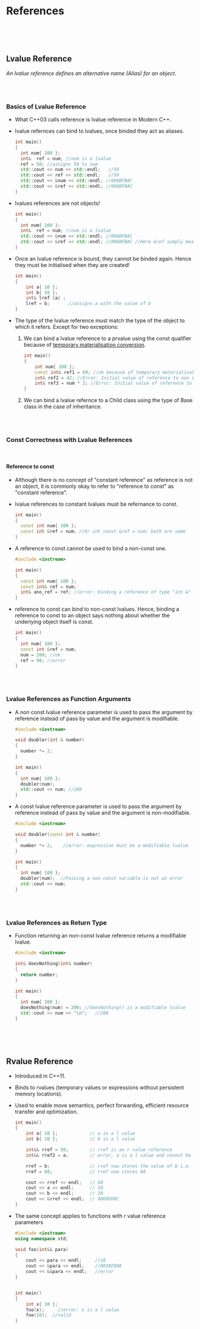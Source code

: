 # References

<br>
<br>
<br>

## Lvalue Reference

_An lvalue reference defines an alternative name (Alias) for an object._

<br>
<br>

### Basics of Lvalue Reference

- What C++03 calls reference is lvalue reference in Modern C++.
- lvalue refernces can bind to lvalues, once binded they act as aliases.

  ```cpp
  int main()
  {
    int num{ 100 };
    int&  ref = num; //num is a lvalue
    ref = 50; //assigns 50 to num
    std::cout << num << std::endl;   //50
    std::cout << ref << std::endl;   //50
    std::cout << &num << std::endl;	//006BFBAC
    std::cout << &ref << std::endl; //006BFBAC
  }
  ```

- lvalues references are not objects!

  ```cpp
  int main()
  {
    int num{ 100 };
    int&  ref = num; //num is a lvalue
    std::cout << &num << std::endl;	//006BFBAC
    std::cout << &ref << std::endl; //006BFBAC //Here &ref simply means &num
  }
  ```

- Once an lvalue reference is bound, they cannot be binded again. Hence they must be initialised when they are created!

  ```cpp
  int main()
  {
      int a{ 10 };
      int b{ 50 };
      int& lref {a} ;
      lref = b;	      //assigns a with the value of b
  }
  ```

- The type of the lvalue reference must match the type of the object to which it refers. Except for two exceptions:

  1. We can bind a lvalue reference to a prvalue using the const qualifier because of [temporary materialisation conversion](./07-expressions.md#temporary-materialisation-conversion-move-this-to-lvalue-and-rvalue-notes).

     ```cpp
     int main()
     {
         int num{ 100 };
         const int& ref1 = 69; //ok because of temporary materialisation conversion
         int& ref2 = 42; //Error: Initial value of reference to non const must be lvalue
         int& ref3 = num * 2; //Error: Initial value of reference to non const must be lvalue
     }
     ```

  1. We can bind a lvalue refernce to a Child class using the type of Base class in the case of inheritance.

<br>
<br>

### Const Correctness with Lvalue References

<br>

#### Reference to const

- Although there is no concept of "constant reference" as reference is not an object, it is commonly okay to refer to "reference to const" as "constant reference".

- lvalue references to constant lvalues must be refernance to const.

  ```cpp
  int main()
  {
    const int num{ 100 };
    const int &ref = num; //Or int const &ref = num; both are same
  }
  ```

- A reference to const cannot be used to bind a non-const one.

  ```cpp
  #include <iostream>

  int main()
  {
    const int num{ 100 };
    const int& ref = num;
    int& ano_ref = ref; //error: binding a reference of type "int &" to an initializer of type "const int"
  }
  ```

- reference to const can bind to non-const lvalues. Hence, binding a reference to const to an object says nothing about whether the underlying object itself is const.

  ```cpp
  int main()
  {
    int num{ 100 };
    const int &ref = num;
    num = 200; //ok
    ref = 98; //error
  }
  ```

<br>
<br>

### Lvalue References as Function Arguments

- A non const lvalue reference parameter is used to pass the argument by reference instead of pass by value and the argument is modifiable.

  ```cpp
  #include <iostream>

  void doubler(int & number)
  {
    number *= 2;
  }

  int main()
  {
    int num{ 100 };
    doubler(num);
    std::cout << num; //200
  }
  ```

- A const lvalue reference parameter is used to pass the argument by reference instead of pass by value and the argument is non-modifiable.

  ```cpp
  #include <iostream>

  void doubler(const int & number)
  {
    number *= 2;	//error: expression must be a modifiable lvalue
  }

  int main()
  {
    int num{ 100 };
    doubler(num);  //Passing a non const variable is not an error
    std::cout << num;
  }
  ```

<br>
<br>

### Lvalue References as Return Type

- Function returning an non-const lvalue reference returns a modifiable lvalue.

  ```cpp
  #include <iostream>

  int& doesNothing(int& number)
  {
    return number;
  }

  int main()
  {
    int num{ 100 };
    doesNothing(num) = 200; //doesNothing() is a modifiable lvalue
    std::cout << num << "\n";	//200
  }
  ```

<br>
<br>
<br>

## Rvalue Reference

- Introduced in C++11.
- Binds to rvalues (temporary values or expressions without persistent memory locations).
- Used to enable move semantics, perfect forwarding, efficient resource transfer and optimization.

  ```cpp
  int main()
  {
      int a{ 10 };            // a is a l value
      int b{ 20 };            // b is a l value

      int&& rref = 50;        // rref is an r value reference
      int&& rref2 = a;        // error, a is a l value and connot be used to define r value reference!

      rref = b;               // rref now stores the value of b i.e. 20
      rref = 60;              // rref now stores 60

      cout << rref << endl;   // 60
      cout << a << endl;      // 10
      cout << b << endl;      // 20
      cout << &rref << endl;  // 0060FD0C
  }
  ```

- The same concept applies to functions with r value reference parameters

  ```cpp
  #include <iostream>
  using namespace std;

  void foo(int&& para)
  {
      cout << para << endl;     //10
      cout << &para << endl;    //0039FD88
      cout << &&para << endl;   //error
  }


  int main()
  {
      int x{ 10 };
      foo(x);     //error: x is a l value
      foo(10);	//valid
  }
  ```

<br>
<br>
